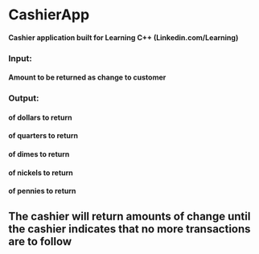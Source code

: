 # CashierApp
#### Cashier application built for Learning C++ (Linkedin.com/Learning)


### Input:
#### Amount to be returned as change to customer

### Output:
#### of dollars to return
#### of quarters to return
#### of dimes to return
#### of nickels to return
#### of pennies to return



## The cashier will return amounts of change until the cashier indicates that no more transactions are to follow

